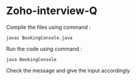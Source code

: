 # Zoho-interview-Q

Compile the files using command : 
```
javac BookingConsole.java
```
Run the code using command : 
```
java BookingConsole
```

Check the message and give the input accordingly
